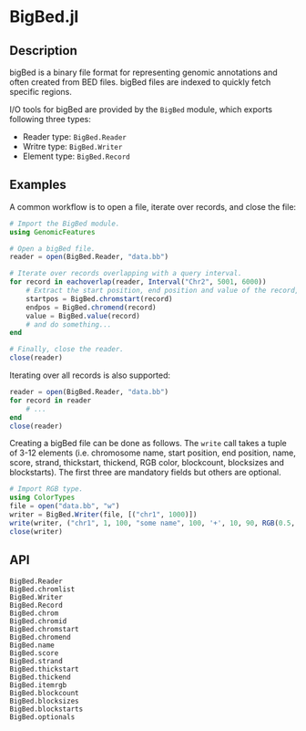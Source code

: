 BigBed.jl
======

Description
-----------

bigBed is a binary file format for representing genomic annotations and often
created from BED files. bigBed files are indexed to quickly fetch specific
regions.

I/O tools for bigBed are provided by the `BigBed` module,
which exports following three types:
* Reader type: `BigBed.Reader`
* Writre type: `BigBed.Writer`
* Element type: `BigBed.Record`


Examples
--------

A common workflow is to open a file, iterate over records, and close the file:
```julia
# Import the BigBed module.
using GenomicFeatures

# Open a bigBed file.
reader = open(BigBed.Reader, "data.bb")

# Iterate over records overlapping with a query interval.
for record in eachoverlap(reader, Interval("Chr2", 5001, 6000))
    # Extract the start position, end position and value of the record,
    startpos = BigBed.chromstart(record)
    endpos = BigBed.chromend(record)
    value = BigBed.value(record)
    # and do something...
end

# Finally, close the reader.
close(reader)
```

Iterating over all records is also supported:
```julia
reader = open(BigBed.Reader, "data.bb")
for record in reader
    # ...
end
close(reader)
```

Creating a bigBed file can be done as follows. The `write` call takes a tuple of
3-12 elements (i.e. chromosome name, start position, end position, name, score,
strand, thickstart, thickend, RGB color, blockcount, blocksizes and
blockstarts). The first three are mandatory fields but others are optional.
```julia
# Import RGB type.
using ColorTypes
file = open("data.bb", "w")
writer = BigBed.Writer(file, [("chr1", 1000)])
write(writer, ("chr1", 1, 100, "some name", 100, '+', 10, 90, RGB(0.5, 0.1, 0.2), 2, [4, 10], [10, 20]))
close(writer)
```


API
---

```@docs
BigBed.Reader
BigBed.chromlist
BigBed.Writer
BigBed.Record
BigBed.chrom
BigBed.chromid
BigBed.chromstart
BigBed.chromend
BigBed.name
BigBed.score
BigBed.strand
BigBed.thickstart
BigBed.thickend
BigBed.itemrgb
BigBed.blockcount
BigBed.blocksizes
BigBed.blockstarts
BigBed.optionals
```
